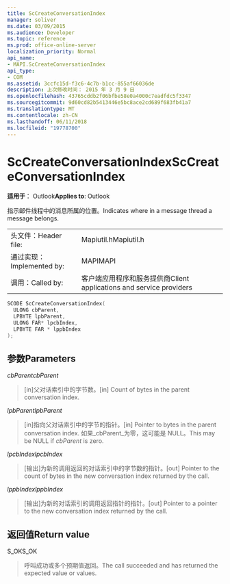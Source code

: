```yaml
---
title: ScCreateConversationIndex
manager: soliver
ms.date: 03/09/2015
ms.audience: Developer
ms.topic: reference
ms.prod: office-online-server
localization_priority: Normal
api_name:
- MAPI.ScCreateConversationIndex
api_type:
- COM
ms.assetid: 3ccfc15d-f3c6-4c7b-b1cc-855af66036de
description: 上次修改时间： 2015 年 3 月 9 日
ms.openlocfilehash: 43765cddb2f06bfbe58e0a4000c7eadfdc5f3347
ms.sourcegitcommit: 9d60cd82b5413446e5bc8ace2cd689f683fb41a7
ms.translationtype: MT
ms.contentlocale: zh-CN
ms.lasthandoff: 06/11/2018
ms.locfileid: "19778700"
---
```

# <a name="sccreateconversationindex"></a><span data-ttu-id="67794-103">ScCreateConversationIndex</span><span class="sxs-lookup"><span data-stu-id="67794-103">ScCreateConversationIndex</span></span>

  
  
<span data-ttu-id="67794-104">**适用于**： Outlook</span><span class="sxs-lookup"><span data-stu-id="67794-104">**Applies to**: Outlook</span></span> 
  
<span data-ttu-id="67794-105">指示邮件线程中的消息所属的位置。</span><span class="sxs-lookup"><span data-stu-id="67794-105">Indicates where in a message thread a message belongs.</span></span> 
  
|||
|:-----|:-----|
|<span data-ttu-id="67794-106">头文件：</span><span class="sxs-lookup"><span data-stu-id="67794-106">Header file:</span></span>  <br/> |<span data-ttu-id="67794-107">Mapiutil.h</span><span class="sxs-lookup"><span data-stu-id="67794-107">Mapiutil.h</span></span>  <br/> |
|<span data-ttu-id="67794-108">通过实现：</span><span class="sxs-lookup"><span data-stu-id="67794-108">Implemented by:</span></span>  <br/> |<span data-ttu-id="67794-109">MAPI</span><span class="sxs-lookup"><span data-stu-id="67794-109">MAPI</span></span>  <br/> |
|<span data-ttu-id="67794-110">调用：</span><span class="sxs-lookup"><span data-stu-id="67794-110">Called by:</span></span>  <br/> |<span data-ttu-id="67794-111">客户端应用程序和服务提供商</span><span class="sxs-lookup"><span data-stu-id="67794-111">Client applications and service providers</span></span>  <br/> |
   
```cpp
SCODE ScCreateConversationIndex(
  ULONG cbParent,
  LPBYTE lpbParent,
  ULONG FAR* lpcbIndex,
  LPBYTE FAR * lppbIndex
);
```

## <a name="parameters"></a><span data-ttu-id="67794-112">参数</span><span class="sxs-lookup"><span data-stu-id="67794-112">Parameters</span></span>

 <span data-ttu-id="67794-113">_cbParent_</span><span class="sxs-lookup"><span data-stu-id="67794-113">_cbParent_</span></span>
  
> <span data-ttu-id="67794-114">[in]父对话索引中的字节数。</span><span class="sxs-lookup"><span data-stu-id="67794-114">[in] Count of bytes in the parent conversation index.</span></span>
    
 <span data-ttu-id="67794-115">_lpbParent_</span><span class="sxs-lookup"><span data-stu-id="67794-115">_lpbParent_</span></span>
  
> <span data-ttu-id="67794-116">[in]指向父对话索引中的字节的指针。</span><span class="sxs-lookup"><span data-stu-id="67794-116">[in] Pointer to bytes in the parent conversation index.</span></span> <span data-ttu-id="67794-117">如果_cbParent_为零，这可能是 NULL。</span><span class="sxs-lookup"><span data-stu-id="67794-117">This may be NULL if  _cbParent_ is zero.</span></span> 
    
 <span data-ttu-id="67794-118">_lpcbIndex_</span><span class="sxs-lookup"><span data-stu-id="67794-118">_lpcbIndex_</span></span>
  
> <span data-ttu-id="67794-119">[输出]为新的调用返回的对话索引中的字节数的指针。</span><span class="sxs-lookup"><span data-stu-id="67794-119">[out] Pointer to the count of bytes in the new conversation index returned by the call.</span></span> 
    
 <span data-ttu-id="67794-120">_lppbIndex_</span><span class="sxs-lookup"><span data-stu-id="67794-120">_lppbIndex_</span></span>
  
> <span data-ttu-id="67794-121">[输出]为新的对话索引的调用返回指针的指针。</span><span class="sxs-lookup"><span data-stu-id="67794-121">[out] Pointer to a pointer to the new conversation index returned by the call.</span></span>
    
## <a name="return-value"></a><span data-ttu-id="67794-122">返回值</span><span class="sxs-lookup"><span data-stu-id="67794-122">Return value</span></span>

<span data-ttu-id="67794-123">S_OK</span><span class="sxs-lookup"><span data-stu-id="67794-123">S_OK</span></span> 
  
> <span data-ttu-id="67794-124">呼叫成功或多个预期值返回。</span><span class="sxs-lookup"><span data-stu-id="67794-124">The call succeeded and has returned the expected value or values.</span></span>
    

